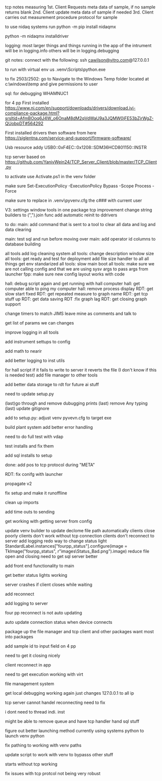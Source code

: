 tcp notes
measuring
1st. Client Requests meta data of sample, if no sample returns blank
2nd. Client update meta data of sample if needed
3rd. Client carries out measurement procedure 
protocol for sample


to use nidaq systems run
python -m pip install nidaqmx

python -m nidaqmx installdriver

logging: most larger things and things running in the app of the intrument will be in logging.info others will be in logging.debugging


git notes: 
connect with the following:
ssh cawilson@vitro.com@127.0.0.1

to run with virtual env us .venv\Scripts\python.exe <path to python script>


to fix 2503/2502:
go to Navigate to the Windows Temp folder located at c:\windows\temp and give permissions to user

sql: for debugging
WHAMNUC1



for 4 pp
First installed
https://www.ni.com/en/support/downloads/drivers/download.ivi-compliance-package.html?srsltid=AfmBOoq6J4W_o6OnaM8dM2qVdWaU9a3JQMW0jFE53bZjrWgZ-QUobpDT#564292

First installed drivers then software from here
https://siglentna.com/service-and-support/firmware-software/ 


Usb resource addy
USB0::0xF4EC::0x1208::SDM36HCD801150::INSTR

tcp server based on 
https://github.com/YanivWein24/TCP_Server_Client/blob/master/TCP_Client.py

to activate use Activate.ps1 in the venv folder

make sure Set-ExecutionPolicy -ExecutionPolicy Bypass -Scope Process -Force

make sure to replace in .venv\pyvenv.cfg the c### with current user


V3:
settings window
tools in one package
tcp improvement
change string builders to (",").join func
add automatic reinit to ddrivers



to do:
main: add command that is sent to a tool to clear all data
and log and data clearing 

main: test sql and run before moving over
main: add operator id columns to database building


all tools add log cleaning system
all tools: change description window size
all tools: get ready and test for deployment
add file size handler to all
all things get env standarized
all tools: slow main boot
all tools: make sure we are not calling config and that we are using sysv args to pass args from launcher
fpp: make sure new config layout works with code

hall: debug script again and get running with hall computer
hall: get computer able to ping my computer
hall: remove process display
RDT: get slow start fixed
RDT: get repeated measure to graph name
RDT: get tcp stuff up
RDT: get data saving
RDT :fix graph lag
RDT: get closing graph support

change timers to match JIMS leave mine as comments and talk to

get list of params we can changes

improve logging in all tools


add instrument settups to config

add math to nearir

add better logging to inst utils

for hall script if it fails to write to server it reverts the file (I don't know if this is needed test)
add file manager to other tools

add better data storage to rdt for future ai stuff

need to update setup.py 

(last)go through and remove dubugging prints
(last) remove Any typing
(last) update gitignore

add to setup.py:
    adjust venv pyvevn.cfg to target exe

build plant system
add better error handling


need to do full test with vdap

test installs and fix them

add sql installs to setup


done:
add pos to tcp protocol during "META" 

RDT: fix conifg with launcher

propagate v2

fix setup and make it runoffline

clean up imports

add time outs to sending 

get working with getting server from config

update venv builder to update declome file path automatically
clients close poorly
clients don't work without tcp connection
clients don't reconnect to server 
add logging
redo way to change status light
StandardLabel.instances["fourpp_status"].configure(image = TkImage("fourpp_status", r"images\Status_Bad.png").image)
reduce file open and closing
need to get sql server better

add front end functionality to main

get better status lights working


server crashes if client closes while waiting 


add reconnect

add logging to server 

four pp reconnect is not auto updating

auto update connection status when device connects

package up the file manager and tcp client and other packages want most into packages

add sample id to input field on 4 pp

need to get it closing nicely

client reconnect in app 

need to get execution working with virt 

file management system

get local debugging working again just changes 127.0.0.1 to all ip

tcp server cannot handel reconnecting need to fix

i dont need to thread indi. inst 

might be able to remove queue and have tcp handler hand sql stuff

figure out better launching method currently using systems python to launch venv python

fix pathing to working with venv paths 


update script to work with venv to bypasss other stuff

starts without tcp working

fix issues with tcp protcol not being very robust